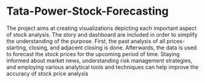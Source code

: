 # Tata-Power-Stock-Forecasting

The project aims at creating visualizations depicting each important aspect of stock analysis. 
The story and dashboard are included in order to simplify the understanding of the purpose.
First, the past analysis of all prices- starting, closing, and adjacent closing is done. Afterwards, 
the data is used to forecast the stock prices for the upcoming period of time. Staying informed about market news, understanding risk management strategies, and 
employing various analytical tools and techniques can help improve the accuracy of stock price 
analysis
